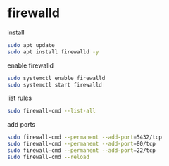 # firewalld

install

```sh
sudo apt update
sudo apt install firewalld -y

```

enable firewalld
```sh
sudo systemctl enable firewalld
sudo systemctl start firewalld
```

list rules
```sh
sudo firewall-cmd --list-all
```

add ports
```sh
sudo firewall-cmd --permanent --add-port=5432/tcp
sudo firewall-cmd --permanent --add-port=80/tcp
sudo firewall-cmd --permanent --add-port=22/tcp
sudo firewall-cmd --reload
```